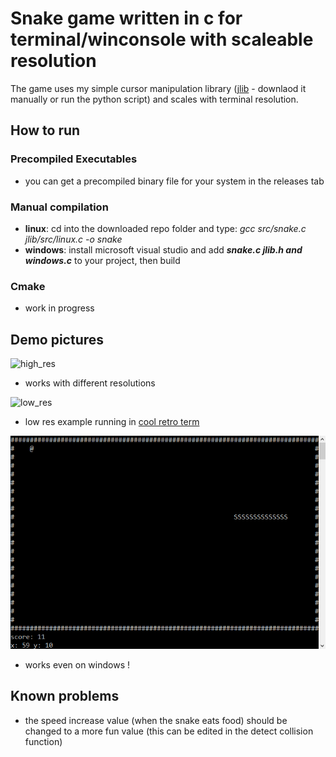 Snake game written in c for terminal/winconsole with scaleable resolution
===

The game uses my simple cursor manipulation library ([jlib](https://github.com/jarekt/jlib) - downlaod it manually or run the python script) and scales with terminal resolution.

## How to run
### Precompiled Executables
- you can get a precompiled binary file for your system in the releases tab
### Manual compilation
- **linux**: cd into the downloaded repo folder and type: *gcc src/snake.c jlib/src/linux.c -o snake*
- **windows**: install microsoft visual studio and add ***snake.c jlib.h and windows.c*** to your project, then build
### Cmake
- work in progress

## Demo pictures
![high_res](img/snake1.png)
* works with different resolutions

![low_res](img/snake2.png)
* low res example running in [cool retro term](https://github.com/Swordfish90/cool-retro-term)

![windows](img/windows.png)
* works even on windows !

## Known problems
- the speed increase value (when the snake eats food) should be changed to a more fun value (this can be edited in the detect collision function)

